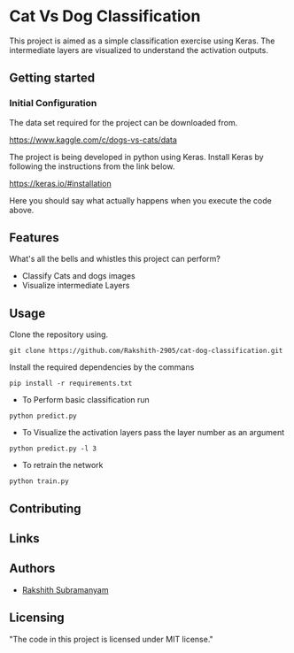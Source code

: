 # Cat Vs Dog Classification

This project is aimed as a simple classification exercise using Keras. The intermediate layers are visualized to understand the activation outputs.

## Getting started


### Initial Configuration
The data set required for the project can be downloaded from.

https://www.kaggle.com/c/dogs-vs-cats/data

The project is being developed in python using Keras. Install Keras by following the instructions from the link below.

https://keras.io/#installation

Here you should say what actually happens when you execute the code above.

## Features

What's all the bells and whistles this project can perform?
* Classify Cats and dogs images
* Visualize intermediate Layers

## Usage

Clone the repository using.
```shell
git clone https://github.com/Rakshith-2905/cat-dog-classification.git
```

Install the required dependencies by the commans
```shell
pip install -r requirements.txt
```
* To Perform basic classification run
```shell
python predict.py
```
* To Visualize the activation layers pass the layer number as an argument
```
python predict.py -l 3
```
* To retrain the network
```
python train.py
```

## Contributing


## Links

## Authors
- [Rakshith Subramanyam](https://github.com/rakshith-2905)


## Licensing

"The code in this project is licensed under MIT license."
